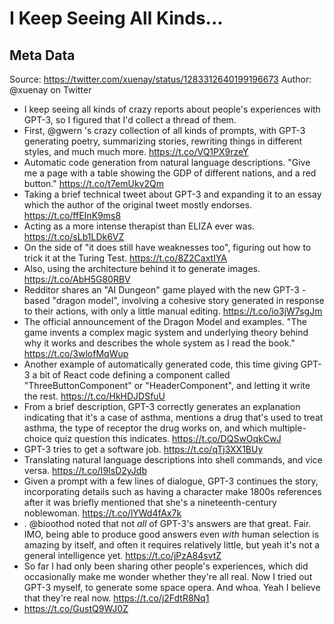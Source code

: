 # I Keep Seeing All Kinds...

## Meta Data

Source:  https://twitter.com/xuenay/status/1283312640199196673 
Author: @xuenay on Twitter

- I keep seeing all kinds of crazy reports about people's experiences with GPT-3, so I figured that I'd collect a thread of them.
- First, @gwern 's crazy collection of all kinds of prompts, with GPT-3 generating poetry, summarizing stories, rewriting things in different styles, and much much more. https://t.co/VQ1PX9rzeY
- Automatic code generation from natural language descriptions. "Give me a page with a table showing the GDP of different nations, and a red button." https://t.co/t7emUkv2Qm
- Taking a brief technical tweet about GPT-3 and expanding it to an essay which the author of the original tweet mostly endorses. https://t.co/ffEInK9ms8
- Acting as a more intense therapist than ELIZA ever was. https://t.co/sLb1LDk6VZ
- On the side of "it does still have weaknesses too", figuring out how to trick it at the Turing Test. https://t.co/8Z2CaxtIYA
- Also, using the architecture behind it to generate images. https://t.co/AbH5G80RBV
- Redditor shares an "AI Dungeon" game played with the new GPT-3 -based "dragon model", involving a cohesive story generated in response to their actions, with only a little manual editing. https://t.co/io3jW7sgJm
- The official announcement of the Dragon Model and examples. "The game invents a complex magic system and underlying theory behind why it works and describes the whole system as I read the book." 
  https://t.co/3wlofMqWup
- Another example of automatically generated code, this time giving GPT-3 a bit of React code defining a component called "ThreeButtonComponent" or "HeaderComponent", and letting it write the rest.
  https://t.co/HkHDJDSfuU
- From a brief description, GPT-3 correctly generates an explanation indicating that it's a case of asthma, mentions a drug that's used to treat asthma, the type of receptor the drug works on, and which multiple-choice quiz question this indicates.
  https://t.co/DQSwOqkCwJ
- GPT-3 tries to get a software job. https://t.co/qTj3XX1BUy
- Translating natural language descriptions into shell commands, and vice versa. https://t.co/I9IsD2yJdb
- Given a prompt with a few lines of dialogue, GPT-3 continues the story, incorporating details such as having a character make 1800s references after it was briefly mentioned that she's a nineteenth-century noblewoman.
  https://t.co/lYWd4fAx7k
- . @bioothod noted that not *all* of GPT-3's answers are that great. Fair. IMO, being able to produce good answers even *with* human selection is amazing by itself, and often it requires relatively little, but yeah it's not a general intelligence yet.
  https://t.co/jPzA84svtZ
- So far I had only been sharing other people's experiences, which did occasionally make me wonder whether they're all real. Now I tried out GPT-3 myself, to generate some space opera. And whoa. Yeah I believe that they're real now. https://t.co/j2FdtR8Nq1
- https://t.co/GustQ9WJ0Z
